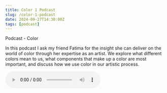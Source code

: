 ```yaml
---
title: Color 1 Podcast
slug: /color-1-podcast
date: 2024-09-27T14:30:00Z
tags: [podcast]
---
```



Podcast -  Color

In this podcast I ask my friend Fatima for the insight she can deliver on the world of 
color through her expertise as an artist. We explore what different colors mean to us, 
what components that make up a color are most important, and discuss how we use color
in our artistic process. 
 


  <audio controls>
    <source src="../static/color1-podcast.m4a" type="audio/m4a" />
    Your browser does not support the audio element.
  </audio>

